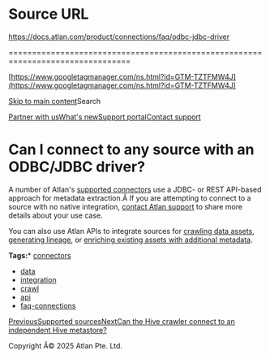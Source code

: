 # Source URL
https://docs.atlan.com/product/connections/faq/odbc-jdbc-driver

================================================================================

<!--
canonical: https://docs.atlan.com/product/connections/faq/odbc-jdbc-driver
link-alternate: https://docs.atlan.com/product/connections/faq/odbc-jdbc-driver
meta-description: A number of Atlan's [supported connectors](/product/connections/references/connectors-and-capabilities) use a JDBC- or REST API-based approach for metadata extraction.Â If you are attempting to connect to a source with no native integration, [contact Atlan support](/support/submit-request) to share more details about your use case.
meta-docsearch:docusaurus_tag: docs-default-current
meta-docsearch:language: en
meta-docsearch:version: current
meta-docusaurus_locale: en
meta-docusaurus_tag: docs-default-current
meta-docusaurus_version: current
meta-generator: Docusaurus v3.8.1
meta-og-description: A number of Atlan's [supported connectors](/product/connections/references/connectors-and-capabilities) use a JDBC- or REST API-based approach for metadata extraction.Â If you are attempting to connect to a source with no native integration, [contact Atlan support](/support/submit-request) to share more details about your use case.
meta-og-locale: en
meta-og-title: Can I connect to any source with an ODBC/JDBC driver? | Atlan Documentation
meta-og-url: https://docs.atlan.com/product/connections/faq/odbc-jdbc-driver
meta-twitter:card: summary_large_image
meta-viewport: width=device-width,initial-scale=1
title: Can I connect to any source with an ODBC/JDBC driver? | Atlan Documentation
-->

[https://www.googletagmanager.com/ns.html?id=GTM-TZTFMW4J](https://www.googletagmanager.com/ns.html?id=GTM-TZTFMW4J)

[Skip to main content](#__docusaurus_skipToContent_fallback)Search

[Partner with us](https://docs.google.com/forms/d/e/1FAIpQLScuAIhCm2GS7YFstrOjawbP8J7PUmOynQo7wI2yGCcCyEcVSw/viewform)[What's new](https://shipped.atlan.com/)[Support portal](https://atlan.zendesk.com/auth/v2/login/signin?return_to=https%3A%2F%2Fatlan.zendesk.com%2Fhc%2Fen-us&theme=hc&locale=en-us&brand_id=1900000425113&auth_origin=1900000425113%2Cfalse%2Ctrue)[Contact support](/support/submit-request)

Can I connect to any source with an ODBC/JDBC driver?
=====================================================

A number of Atlan's [supported connectors](/product/connections/references/connectors-and-capabilities) use a JDBC\- or REST API\-based approach for metadata extraction.Â If you are attempting to connect to a source with no native integration, [contact Atlan support](/support/submit-request) to share more details about your use case.

You can also use Atlan APIs to integrate sources for [crawling data assets](https://developer.atlan.com/patterns/create/), [generating lineage](https://developer.atlan.com/snippets/common-examples/lineage/), or [enriching existing assets with additional metadata](https://developer.atlan.com/snippets/common-examples/).

**Tags:*** [connectors](/tags/connectors)
* [data](/tags/data)
* [integration](/tags/integration)
* [crawl](/tags/crawl)
* [api](/tags/api)
* [faq\-connections](/tags/faq-connections)

[PreviousSupported sources](/product/connections/references/supported-sources)[NextCan the Hive crawler connect to an independent Hive metastore?](/product/connections/faq/hive-metastore-connection)

Copyright Â© 2025 Atlan Pte. Ltd.

